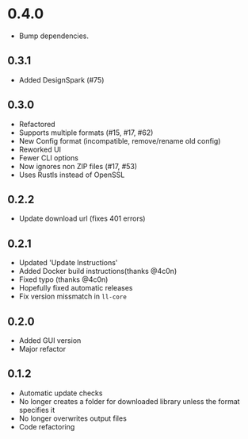 # 0.4.0
* Bump dependencies.


## 0.3.1
* Added DesignSpark (#75)

## 0.3.0
* Refactored
* Supports multiple formats (#15, #17, #62)
* New Config format (incompatible, remove/rename old config)
* Reworked UI
* Fewer CLI options
* Now ignores non ZIP files (#17, #53)
* Uses Rustls instead of OpenSSL

## 0.2.2
* Update download url (fixes 401 errors)

## 0.2.1
* Updated 'Update Instructions'
* Added Docker build instructions(thanks @4c0n)
* Fixed typo (thanks @4c0n)
* Hopefully fixed automatic releases
* Fix version missmatch in `ll-core`

## 0.2.0
* Added GUI version
* Major refactor

## 0.1.2
* Automatic update checks
* No longer creates a folder for downloaded library unless the format specifies it
* No longer overwrites output files
* Code refactoring
